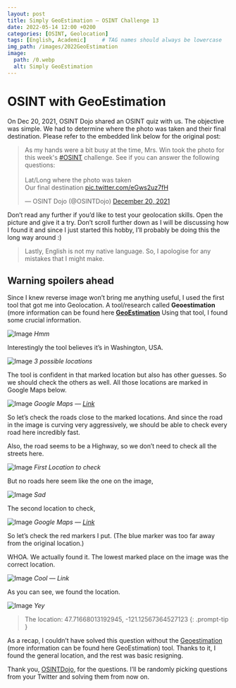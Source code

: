 ```yaml
---
layout: post
title: Simply GeoEstimation — OSINT Challenge 13
date: 2022-05-14 12:00 +0200
categories: [OSINT, Geolocation]
tags: [English, Academic]     # TAG names should always be lowercase
img_path: /images/2022GeoEstimation
image:
  path: /0.webp
  alt: Simply GeoEstimation
---
```


# OSINT with GeoEstimation

On Dec 20, 2021, OSINT Dojo shared an OSINT quiz with us. The objective was simple. We had to determine where the photo was taken and their final destination. Please refer to the embedded link below for the original post:

<blockquote class="twitter-tweet"><p lang="en" dir="ltr">As my hands were a bit busy at the time, Mrs. Win took the photo for this week&#39;s <a href="https://twitter.com/hashtag/OSINT?src=hash&amp;ref_src=twsrc%5Etfw">#OSINT</a> challenge. See if you can answer the following questions:<br><br>Lat/Long where the photo was taken<br>Our final destination <a href="https://t.co/eGws2uz7fH">pic.twitter.com/eGws2uz7fH</a></p>&mdash; OSINT Dojo (@OSINTDojo) <a href="https://twitter.com/OSINTDojo/status/1472933510696484869?ref_src=twsrc%5Etfw">December 20, 2021</a></blockquote> <script async src="https://platform.twitter.com/widgets.js" charset="utf-8"></script> 

Don’t read any further if you’d like to test your geolocation skills. Open the picture and give it a try. Don’t scroll further down as I will be discussing how I found it and since I just started this hobby, I’ll probably be doing this the long way around :)

> Lastly, English is not my native language. So, I apologise for any mistakes that I might make.

## Warning spoilers ahead

Since I knew reverse image won’t bring me anything useful, I used the first tool that got me into Geolocation. A tool/research called **Geoestimation** (more information can be found here **[GeoEstimation](https://github.com/TIBHannover/GeoEstimation)** Using that tool, I found some crucial information.

![Image](/0.webp) _Hmm_

Interestingly the tool believes it’s in Washington, USA.

![Image](/1.webp) _3 possible locations_

The tool is confident in that marked location but also has other guesses. So we should check the others as well. All those locations are marked in Google Maps below.

![Image](/2.webp) _Google Maps — [Link](https://www.google.com/maps/@47.5808552,-121.0431343,11z)_

So let’s check the roads close to the marked locations. And since the road in the image is curving very aggressively, we should be able to check every road here incredibly fast.

Also, the road seems to be a Highway, so we don’t need to check all the streets here.

![Image](/3.webp) _First Location to check_

But no roads here seem like the one on the image,

![Image](/4.webp) _Sad_

The second location to check,

![Image](/5.webp) _Google Maps — [Link](https://www.google.com/maps/@47.7275882,-121.1192223,12.75z)_

So let’s check the red markers I put. (The blue marker was too far away from the original location.)

WHOA. We actually found it. The lowest marked place on the image was the correct location.

![Image](/6.webp) _Cool — Link_

As you can see, we found the location.

![Image](/7.webp) _Yey_

> The location: 47.71668013192945, -121.12567364527123
{: .prompt-tip }

As a recap, I couldn’t have solved this question without the [Geoestimation](https://github.com/TIBHannover/GeoEstimation) (more information can be found here GeoEstimation) tool. Thanks to it, I found the general location, and the rest was basic resigning.

Thank you, [OSINTDojo](https://www.osintdojo.com/), for the questions. I’ll be randomly picking questions from your Twitter and solving them from now on.
